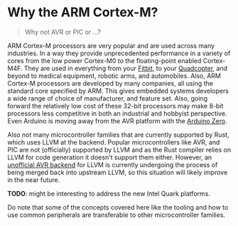 # Why the ARM Cortex-M?

> Why not AVR or PIC or ...?

ARM Cortex-M processors are very popular and are used across many industries. In a way they provide
unprecedented performance in a variety of cores from the low power Cortex-M0 to the floating-point
enabled Cortex-M4F. They are used in everything from your [Fitbit][0], to your [Quadcopter][1], and
beyond to medical equipment, robotic arms, and automobiles. Also, ARM Cortex-M processors are
developed by many companies, all using the standard core specified by ARM. This gives embedded systems
developers a wide range of choice of manufacturer, and feature set. Also, going forward the relatively
low cost of these 32-bit processors may make 8-bit processors less competitive in both an industrial
and hobbyist perspective. Even Arduino is moving away from the AVR platform with the [Arduino Zero][2].

Also not many microcontroller families that are currently supported by Rust, which uses LLVM at the
backend. Popular microcontrollers like AVR, and PIC are not (officially) supported by LLVM
and as the Rust compiler relies on LLVM for code generation it doesn't support them either. However,
an [unofficial AVR backend][3] for LLVM is currently undergoing the process of being merged back
into upstream LLVM, so this situation will likely improve in the near future.

__TODO__: might be interesting to address the new Intel Quark platforms.

[0]: https://www.arm.com/markets/embedded/fitbit-one.php
[1]: http://diydrones.com/profiles/blogs/vr-multipilot32f4-arm-cortex-m4-the-most-powerful-auto-pilot-in
[2]: https://www.arduino.cc/en/Main/ArduinoBoardZero
[3]: https://github.com/avr-llvm/llvm

Do note that some of the concepts covered here like the tooling and how to use common peripherals
are transferable to other microcontroller families.
